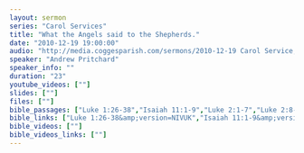 ```yaml
---
layout: sermon
series: "Carol Services"
title: "What the Angels said to the Shepherds."
date: "2010-12-19 19:00:00"
audio: "http://media.coggesparish.com/sermons/2010-12-19 Carol Service, Andrew Pritchard.mp3"
speaker: "Andrew Pritchard"
speaker_info: ""
duration: "23"
youtube_videos: [""]
slides: [""]
files: [""]
bible_passages: ["Luke 1:26-38","Isaiah 11:1-9","Luke 2:1-7","Luke 2:8-16","Isaiah 9:2, 6-7, 49:6","Matthew 2:1-12","Isaiah 53:1-5","John 1:1-14"]
bible_links: ["Luke 1:26-38&amp;version=NIVUK","Isaiah 11:1-9&amp;version=NIVUK","Luke 2:1-7&amp;version=NIVUK","Luke 2:8-16&amp;version=NIVUK","Isaiah 9:2, 6-7, 49:6&amp;version=NIVUK","Matthew 2:1-12&amp;version=NIVUK","Isaiah 53:1-5&amp;version=NIVUK","John 1:1-14&amp;version=NIVUK"]
bible_videos: [""]
bible_videos_links: [""]
---
```

